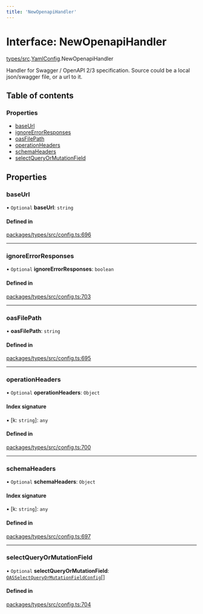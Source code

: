 ```yaml
---
title: 'NewOpenapiHandler'
---
```


# Interface: NewOpenapiHandler

[types/src](../modules/types_src).[YamlConfig](../modules/types_src.YamlConfig).NewOpenapiHandler

Handler for Swagger / OpenAPI 2/3 specification. Source could be a local json/swagger file, or a url to it.

## Table of contents

### Properties

- [baseUrl](types_src.YamlConfig.NewOpenapiHandler#baseurl)
- [ignoreErrorResponses](types_src.YamlConfig.NewOpenapiHandler#ignoreerrorresponses)
- [oasFilePath](types_src.YamlConfig.NewOpenapiHandler#oasfilepath)
- [operationHeaders](types_src.YamlConfig.NewOpenapiHandler#operationheaders)
- [schemaHeaders](types_src.YamlConfig.NewOpenapiHandler#schemaheaders)
- [selectQueryOrMutationField](types_src.YamlConfig.NewOpenapiHandler#selectqueryormutationfield)

## Properties

### baseUrl

• `Optional` **baseUrl**: `string`

#### Defined in

[packages/types/src/config.ts:696](https://github.com/Urigo/graphql-mesh/blob/master/packages/types/src/config.ts#L696)

___

### ignoreErrorResponses

• `Optional` **ignoreErrorResponses**: `boolean`

#### Defined in

[packages/types/src/config.ts:703](https://github.com/Urigo/graphql-mesh/blob/master/packages/types/src/config.ts#L703)

___

### oasFilePath

• **oasFilePath**: `string`

#### Defined in

[packages/types/src/config.ts:695](https://github.com/Urigo/graphql-mesh/blob/master/packages/types/src/config.ts#L695)

___

### operationHeaders

• `Optional` **operationHeaders**: `Object`

#### Index signature

▪ [k: `string`]: `any`

#### Defined in

[packages/types/src/config.ts:700](https://github.com/Urigo/graphql-mesh/blob/master/packages/types/src/config.ts#L700)

___

### schemaHeaders

• `Optional` **schemaHeaders**: `Object`

#### Index signature

▪ [k: `string`]: `any`

#### Defined in

[packages/types/src/config.ts:697](https://github.com/Urigo/graphql-mesh/blob/master/packages/types/src/config.ts#L697)

___

### selectQueryOrMutationField

• `Optional` **selectQueryOrMutationField**: [`OASSelectQueryOrMutationFieldConfig`](types_src.YamlConfig.OASSelectQueryOrMutationFieldConfig)[]

#### Defined in

[packages/types/src/config.ts:704](https://github.com/Urigo/graphql-mesh/blob/master/packages/types/src/config.ts#L704)
